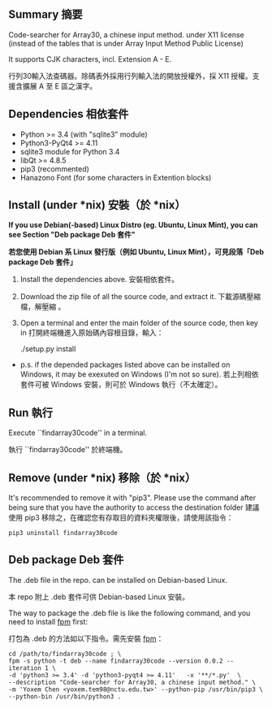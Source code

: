 Summary 摘要
------------------
Code-searcher for Array30, a chinese input method. under X11 license (instead of
the tables that is under Array Input Method Public License)

It supports CJK characters, incl. Extension A - E.

行列30輸入法查碼器。除碼表外採用行列輸入法的開放授權外，採 X11 授權。支援含擴展 A 至 E 區之漢字。

Dependencies 相依套件
-------------------------
 * Python >= 3.4 (with "sqlite3" module)
 * Python3-PyQt4 >= 4.11
 * sqlite3 module for Python 3.4
 * libQt >= 4.8.5
 * pip3 (recommented)
 * Hanazono Font (for some characters in Extention blocks)

Install (under *nix) 安裝（於 *nix）
--------------------------------------
**If you use Debian(-based) Linux Distro (eg. Ubuntu, Linux Mint),
you can see Section "Deb package Deb 套件"**

**若您使用 Debian 系 Linux 發行版（例如 Ubuntu, Linux
Mint），可見段落「Deb package Deb 套件」**

 1. Install the dependencies above. 安裝相依套件。
 2. Download the zip file of all the source code, and extract it. 下載源碼壓縮檔，解壓縮
 。
 3. Open a terminal and enter the main folder of the source code, then key in 打開終端機進入原始碼內容根目錄，輸入：

	
	./setup.py install
	

* p.s. if the depended packages listed above can be installed on Windows, it may be exexuted on Windows (I'm not so sure). 若上列相依套件可被 Windows 安裝，則可於 Windows 執行（不太確定）。


Run 執行
------------------------------
Execute ``findarray30code'' in a terminal.

執行 ``findarray30code'' 於終端機。

Remove (under *nix) 移除（於 *nix）
---------------------

It's recommended to remove it with "pip3". Please use the command after being sure that you have the authority to access the destination folder 建議使用 pip3 移除之，在確認您有存取目的資料夾權限後，請使用該指令：

	pip3 uninstall findarray30code

Deb package Deb 套件
--------------------
The .deb file in the repo. can be installed on Debian-based Linux.

本 repo 附上 .deb 套件可供 Debian-based Linux 安裝。

The way to package the .deb file is like the following command, and you need to
install [fpm](https://github.com/jordansissel/fpm) first:

打包為 .deb 的方法如以下指令。需先安裝 [fpm](https://github.com/jordansissel/fpm)：

    cd /path/to/findarray30code ; \
    fpm -s python -t deb --name findarray30code --version 0.0.2 --iteration 1 \
    -d 'python3 >= 3.4' -d 'python3-pyqt4 >= 4.11'   -x '**/*.py'  \
	--description "Code-searcher for Array30, a chinese input method." \
	-m 'Yoxem Chen <yoxem.tem98@nctu.edu.tw>' --python-pip /usr/bin/pip3 \
	--python-bin /usr/bin/python3 .
